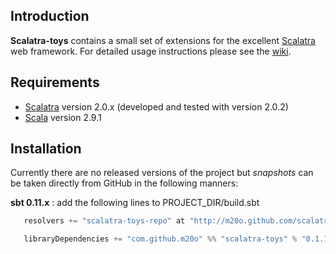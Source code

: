 Introduction
------------

**Scalatra-toys** contains a small set of extensions for the excellent [Scalatra](http://www.scalatra.org) web framework.
For detailed usage instructions please see the [wiki](https://github.com/m20o/scalatra-toys/wiki).

Requirements
------------

* [Scalatra](http://www.scalatra.org) version 2.0.x (developed and tested with version 2.0.2)
* [Scala](http://www.scala-lang.org) version 2.9.1


Installation
------------

Currently there are no released versions of the project but *snapshots* can be taken directly from GitHub in the following
manners:

**sbt 0.11.x** : add the following lines to PROJECT_DIR/build.sbt

```scala
   resolvers += "scalatra-toys-repo" at "http://m20o.github.com/scalatra-toys/m2/"

   libraryDependencies += "com.github.m20o" %% "scalatra-toys" % "0.1.1-SNAPSHOT"
```


